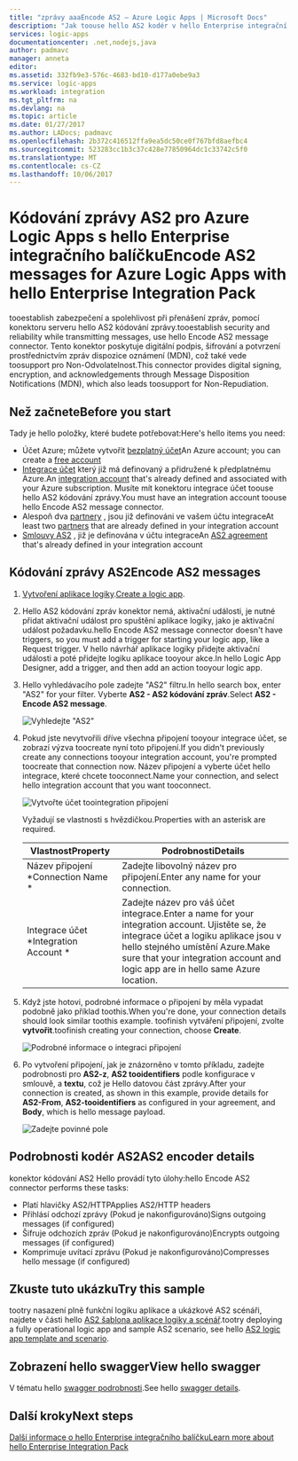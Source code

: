 ```yaml
---
title: "zprávy aaaEncode AS2 – Azure Logic Apps | Microsoft Docs"
description: "Jak toouse hello AS2 kodér v hello Enterprise integrační balíček pro Azure Logic Apps"
services: logic-apps
documentationcenter: .net,nodejs,java
author: padmavc
manager: anneta
editor: 
ms.assetid: 332fb9e3-576c-4683-bd10-d177a0ebe9a3
ms.service: logic-apps
ms.workload: integration
ms.tgt_pltfrm: na
ms.devlang: na
ms.topic: article
ms.date: 01/27/2017
ms.author: LADocs; padmavc
ms.openlocfilehash: 2b372c416512ffa9ea5dc50ce0f767bfd8aefbc4
ms.sourcegitcommit: 523283cc1b3c37c428e77850964dc1c33742c5f0
ms.translationtype: MT
ms.contentlocale: cs-CZ
ms.lasthandoff: 10/06/2017
---
```

# <a name="encode-as2-messages-for-azure-logic-apps-with-hello-enterprise-integration-pack"></a><span data-ttu-id="65bf2-103">Kódování zprávy AS2 pro Azure Logic Apps s hello Enterprise integračního balíčku</span><span class="sxs-lookup"><span data-stu-id="65bf2-103">Encode AS2 messages for Azure Logic Apps with hello Enterprise Integration Pack</span></span>

<span data-ttu-id="65bf2-104">tooestablish zabezpečení a spolehlivost při přenášení zpráv, pomocí konektoru serveru hello AS2 kódování zprávy.</span><span class="sxs-lookup"><span data-stu-id="65bf2-104">tooestablish security and reliability while transmitting messages, use hello Encode AS2 message connector.</span></span> <span data-ttu-id="65bf2-105">Tento konektor poskytuje digitální podpis, šifrování a potvrzení prostřednictvím zpráv dispozice oznámení (MDN), což také vede toosupport pro Non-Odvolatelnost.</span><span class="sxs-lookup"><span data-stu-id="65bf2-105">This connector provides digital signing, encryption, and acknowledgements through Message Disposition Notifications (MDN), which also leads toosupport for Non-Repudiation.</span></span>

## <a name="before-you-start"></a><span data-ttu-id="65bf2-106">Než začnete</span><span class="sxs-lookup"><span data-stu-id="65bf2-106">Before you start</span></span>

<span data-ttu-id="65bf2-107">Tady je hello položky, které budete potřebovat:</span><span class="sxs-lookup"><span data-stu-id="65bf2-107">Here's hello items you need:</span></span>

* <span data-ttu-id="65bf2-108">Účet Azure; můžete vytvořit [bezplatný účet](https://azure.microsoft.com/free)</span><span class="sxs-lookup"><span data-stu-id="65bf2-108">An Azure account; you can create a [free account](https://azure.microsoft.com/free)</span></span>
* <span data-ttu-id="65bf2-109">[Integrace účet](logic-apps-enterprise-integration-create-integration-account.md) který již má definovaný a přidružené k předplatnému Azure.</span><span class="sxs-lookup"><span data-stu-id="65bf2-109">An [integration account](logic-apps-enterprise-integration-create-integration-account.md) that's already defined and associated with your Azure subscription.</span></span> <span data-ttu-id="65bf2-110">Musíte mít konektoru integrace účet toouse hello AS2 kódování zprávy.</span><span class="sxs-lookup"><span data-stu-id="65bf2-110">You must have an integration account toouse hello Encode AS2 message connector.</span></span>
* <span data-ttu-id="65bf2-111">Alespoň dva [partnery](logic-apps-enterprise-integration-partners.md) , jsou již definováni ve vašem účtu integrace</span><span class="sxs-lookup"><span data-stu-id="65bf2-111">At least two [partners](logic-apps-enterprise-integration-partners.md) that are already defined in your integration account</span></span>
* <span data-ttu-id="65bf2-112">[Smlouvy AS2](logic-apps-enterprise-integration-as2.md) , již je definována v účtu integrace</span><span class="sxs-lookup"><span data-stu-id="65bf2-112">An [AS2 agreement](logic-apps-enterprise-integration-as2.md) that's already defined in your integration account</span></span>

## <a name="encode-as2-messages"></a><span data-ttu-id="65bf2-113">Kódování zprávy AS2</span><span class="sxs-lookup"><span data-stu-id="65bf2-113">Encode AS2 messages</span></span>

1. <span data-ttu-id="65bf2-114">[Vytvoření aplikace logiky](logic-apps-create-a-logic-app.md).</span><span class="sxs-lookup"><span data-stu-id="65bf2-114">[Create a logic app](logic-apps-create-a-logic-app.md).</span></span>

2. <span data-ttu-id="65bf2-115">Hello AS2 kódování zpráv konektor nemá, aktivační události, je nutné přidat aktivační událost pro spuštění aplikace logiky, jako je aktivační událost požadavku.</span><span class="sxs-lookup"><span data-stu-id="65bf2-115">hello Encode AS2 message connector doesn't have triggers, so you must add a trigger for starting your logic app, like a Request trigger.</span></span> <span data-ttu-id="65bf2-116">V hello návrhář aplikace logiky přidejte aktivační události a poté přidejte logiku aplikace tooyour akce.</span><span class="sxs-lookup"><span data-stu-id="65bf2-116">In hello Logic App Designer, add a trigger, and then add an action tooyour logic app.</span></span>

3.  <span data-ttu-id="65bf2-117">Hello vyhledávacího pole zadejte "AS2" filtru.</span><span class="sxs-lookup"><span data-stu-id="65bf2-117">In hello search box, enter "AS2" for your filter.</span></span> <span data-ttu-id="65bf2-118">Vyberte **AS2 - AS2 kódování zpráv**.</span><span class="sxs-lookup"><span data-stu-id="65bf2-118">Select **AS2 - Encode AS2 message**.</span></span>
   
    ![Vyhledejte "AS2"](./media/logic-apps-enterprise-integration-as2-encode/as2decodeimage1.png)

4. <span data-ttu-id="65bf2-120">Pokud jste nevytvořili dříve všechna připojení tooyour integrace účet, se zobrazí výzva toocreate nyní toto připojení.</span><span class="sxs-lookup"><span data-stu-id="65bf2-120">If you didn't previously create any connections tooyour integration account, you're prompted toocreate that connection now.</span></span> <span data-ttu-id="65bf2-121">Název připojení a vyberte účet hello integrace, které chcete tooconnect.</span><span class="sxs-lookup"><span data-stu-id="65bf2-121">Name your connection, and select hello integration account that you want tooconnect.</span></span> 
   
    ![Vytvořte účet toointegration připojení](./media/logic-apps-enterprise-integration-as2-encode/as2encodeimage1.png)  

    <span data-ttu-id="65bf2-123">Vyžadují se vlastnosti s hvězdičkou.</span><span class="sxs-lookup"><span data-stu-id="65bf2-123">Properties with an asterisk are required.</span></span>

    | <span data-ttu-id="65bf2-124">Vlastnost</span><span class="sxs-lookup"><span data-stu-id="65bf2-124">Property</span></span> | <span data-ttu-id="65bf2-125">Podrobnosti</span><span class="sxs-lookup"><span data-stu-id="65bf2-125">Details</span></span> |
    | --- | --- |
    | <span data-ttu-id="65bf2-126">Název připojení *</span><span class="sxs-lookup"><span data-stu-id="65bf2-126">Connection Name *</span></span> |<span data-ttu-id="65bf2-127">Zadejte libovolný název pro připojení.</span><span class="sxs-lookup"><span data-stu-id="65bf2-127">Enter any name for your connection.</span></span> |
    | <span data-ttu-id="65bf2-128">Integrace účet *</span><span class="sxs-lookup"><span data-stu-id="65bf2-128">Integration Account *</span></span> |<span data-ttu-id="65bf2-129">Zadejte název pro váš účet integrace.</span><span class="sxs-lookup"><span data-stu-id="65bf2-129">Enter a name for your integration account.</span></span> <span data-ttu-id="65bf2-130">Ujistěte se, že integrace účet a logiku aplikace jsou v hello stejného umístění Azure.</span><span class="sxs-lookup"><span data-stu-id="65bf2-130">Make sure that your integration account and logic app are in hello same Azure location.</span></span> |

5.  <span data-ttu-id="65bf2-131">Když jste hotovi, podrobné informace o připojení by měla vypadat podobně jako příklad toothis.</span><span class="sxs-lookup"><span data-stu-id="65bf2-131">When you're done, your connection details should look similar toothis example.</span></span> <span data-ttu-id="65bf2-132">toofinish vytváření připojení, zvolte **vytvořit**.</span><span class="sxs-lookup"><span data-stu-id="65bf2-132">toofinish creating your connection, choose **Create**.</span></span>
   
    ![Podrobné informace o integraci připojení](./media/logic-apps-enterprise-integration-as2-encode/as2encodeimage2.png)

6. <span data-ttu-id="65bf2-134">Po vytvoření připojení, jak je znázorněno v tomto příkladu, zadejte podrobnosti pro **AS2-z**, **AS2 tooidentifiers** podle konfigurace v smlouvě, a **textu**, což je Hello datovou část zprávy.</span><span class="sxs-lookup"><span data-stu-id="65bf2-134">After your connection is created, as shown in this example, provide details for **AS2-From**, **AS2-tooidentifiers** as configured in your agreement, and **Body**, which is hello message payload.</span></span>
   
    ![Zadejte povinné pole](./media/logic-apps-enterprise-integration-as2-encode/as2encodeimage3.png)

## <a name="as2-encoder-details"></a><span data-ttu-id="65bf2-136">Podrobnosti kodér AS2</span><span class="sxs-lookup"><span data-stu-id="65bf2-136">AS2 encoder details</span></span>

<span data-ttu-id="65bf2-137">konektor kódování AS2 Hello provádí tyto úlohy:</span><span class="sxs-lookup"><span data-stu-id="65bf2-137">hello Encode AS2 connector performs these tasks:</span></span> 

* <span data-ttu-id="65bf2-138">Platí hlavičky AS2/HTTP</span><span class="sxs-lookup"><span data-stu-id="65bf2-138">Applies AS2/HTTP headers</span></span>
* <span data-ttu-id="65bf2-139">Přihlásí odchozí zprávy (Pokud je nakonfigurováno)</span><span class="sxs-lookup"><span data-stu-id="65bf2-139">Signs outgoing messages (if configured)</span></span>
* <span data-ttu-id="65bf2-140">Šifruje odchozích zpráv (Pokud je nakonfigurováno)</span><span class="sxs-lookup"><span data-stu-id="65bf2-140">Encrypts outgoing messages (if configured)</span></span>
* <span data-ttu-id="65bf2-141">Komprimuje uvítací zprávu (Pokud je nakonfigurováno)</span><span class="sxs-lookup"><span data-stu-id="65bf2-141">Compresses hello message (if configured)</span></span>

## <a name="try-this-sample"></a><span data-ttu-id="65bf2-142">Zkuste tuto ukázku</span><span class="sxs-lookup"><span data-stu-id="65bf2-142">Try this sample</span></span>

<span data-ttu-id="65bf2-143">tootry nasazení plně funkční logiku aplikace a ukázkové AS2 scénáři, najdete v části hello [AS2 šablona aplikace logiky a scénář](https://azure.microsoft.com/documentation/templates/201-logic-app-as2-send-receive/).</span><span class="sxs-lookup"><span data-stu-id="65bf2-143">tootry deploying a fully operational logic app and sample AS2 scenario, see hello [AS2 logic app template and scenario](https://azure.microsoft.com/documentation/templates/201-logic-app-as2-send-receive/).</span></span>

## <a name="view-hello-swagger"></a><span data-ttu-id="65bf2-144">Zobrazení hello swagger</span><span class="sxs-lookup"><span data-stu-id="65bf2-144">View hello swagger</span></span>
<span data-ttu-id="65bf2-145">V tématu hello [swagger podrobnosti](/connectors/as2/).</span><span class="sxs-lookup"><span data-stu-id="65bf2-145">See hello [swagger details](/connectors/as2/).</span></span> 

## <a name="next-steps"></a><span data-ttu-id="65bf2-146">Další kroky</span><span class="sxs-lookup"><span data-stu-id="65bf2-146">Next steps</span></span>
[<span data-ttu-id="65bf2-147">Další informace o hello Enterprise integračního balíčku</span><span class="sxs-lookup"><span data-stu-id="65bf2-147">Learn more about hello Enterprise Integration Pack</span></span>](logic-apps-enterprise-integration-overview.md "Další informace o Enterprise integračního balíčku") 

